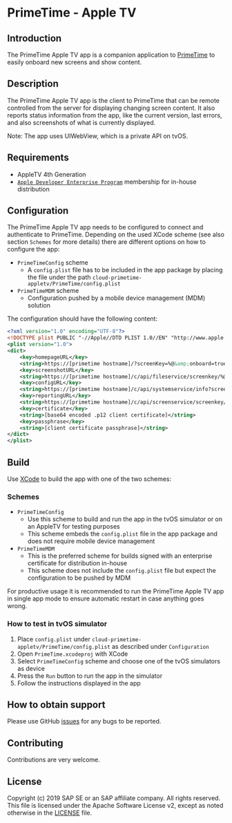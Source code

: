 # PrimeTime - Apple TV
## Introduction
The PrimeTime Apple TV app is a companion application to [PrimeTime](https://github.com/SAP/cloud-primetime) to easily onboard new screens and show content.

## Description
The PrimeTime Apple TV app is the client to PrimeTime that can be remote controlled from the server for displaying changing screen content. It also reports status information from the app, like the current version, last errors, and also screenshots of what is currently displayed.

Note: The app uses UIWebView, which is a private API on tvOS.

## Requirements
* AppleTV 4th Generation
* [`Apple Developer Enterprise Program`](https://developer.apple.com/programs/enterprise/) membership for in-house distribution

## Configuration
The PrimeTime Apple TV app needs to be configured to connect and authenticate to PrimeTime. Depending on the used XCode scheme (see also section `Schemes` for more details) there are different options on how to configure the app:
* `PrimeTimeConfig` scheme
  * A `config.plist` file has to be included in the app package by placing the file under the path `cloud-primetime-appletv/PrimeTime/config.plist`
* `PrimeTimeMDM` scheme
  * Configuration pushed by a mobile device management (MDM) solution

The configuration should have the following content:

```xml
<?xml version="1.0" encoding="UTF-8"?>
<!DOCTYPE plist PUBLIC "-//Apple//DTD PLIST 1.0//EN" "http://www.apple.com/DTDs/PropertyList-1.0.dtd">
<plist version="1.0">
<dict>
	<key>homepageURL</key>
	<string>https://[primetime hostname]/?screenKey=%@&amp;onboard=true</string>
	<key>screenshotURL</key>
	<string>https://[primetime hostname]/c/api/fileservice/screenkey/%@</string>
	<key>configURL</key>
	<string>https://[primetime hostname]/c/api/systemservice/info?screenKey=%@</string>
	<key>reportingURL</key>
	<string>https://[primetime hostname]/c/api/screenservice/screenkey/%@/appliancestart</string>
	<key>certificate</key>
	<string>[base64 encoded .p12 client certificate]</string>
	<key>passphrase</key>
	<string>[client certificate passphrase]</string>
</dict>
</plist>
```

## Build
Use [XCode](https://itunes.apple.com/de/app/xcode/id497799835) to build the app with one of the two schemes:

### Schemes
* `PrimeTimeConfig`
  * Use this scheme to build and run the app in the tvOS simulator or on an AppleTV for testing purposes
  * This scheme embeds the `config.plist` file in the app package and does not require mobile device management
* `PrimeTimeMDM`
  * This is the preferred scheme for builds signed with an enterprise certificate for distribution in-house
  * This scheme does not include the `config.plist` file but expect the configuration to be pushed by MDM

For productive usage it is recommended to run the PrimeTime Apple TV app in single app mode to ensure automatic restart in case anything goes wrong.

### How to test in tvOS simulator
1. Place `config.plist` under `cloud-primetime-appletv/PrimeTime/config.plist` as described under `Configuration`
2. Open `PrimeTime.xcodeproj` with XCode
3. Select `PrimeTimeConfig` scheme and choose one of the tvOS simulators as device
4. Press the `Run` button to run the app in the simulator
5. Follow the instructions displayed in the app

## How to obtain support
Please use GitHub [issues](https://github.com/SAP/cloud-primetime-appletv/issues/new) for any bugs to be reported.

## Contributing
Contributions are very welcome.

## License
Copyright (c) 2019 SAP SE or an SAP affiliate company. All rights reserved. This file is licensed under the Apache Software License v2, except as noted otherwise in the [LICENSE](/LICENSE) file.